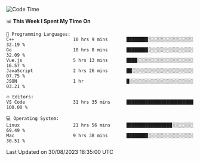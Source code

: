 
<!--START_SECTION:waka-->
![Code Time](http://img.shields.io/badge/Code%20Time-1%2C047%20hrs%207%20mins-blue)

📊 **This Week I Spent My Time On** 

```text
💬 Programming Languages: 
C++                      10 hrs 9 mins       ████████░░░░░░░░░░░░░░░░░   32.19 % 
Go                       10 hrs 8 mins       ████████░░░░░░░░░░░░░░░░░   32.09 % 
Vue.js                   5 hrs 13 mins       ████░░░░░░░░░░░░░░░░░░░░░   16.57 % 
JavaScript               2 hrs 26 mins       ██░░░░░░░░░░░░░░░░░░░░░░░   07.75 % 
JSON                     1 hr                █░░░░░░░░░░░░░░░░░░░░░░░░   03.21 % 

🔥 Editors: 
VS Code                  31 hrs 35 mins      █████████████████████████   100.00 % 

💻 Operating System: 
Linux                    21 hrs 56 mins      █████████████████░░░░░░░░   69.49 % 
Mac                      9 hrs 38 mins       ████████░░░░░░░░░░░░░░░░░   30.51 % 
```


 Last Updated on 30/08/2023 18:35:00 UTC
<!--END_SECTION:waka-->

